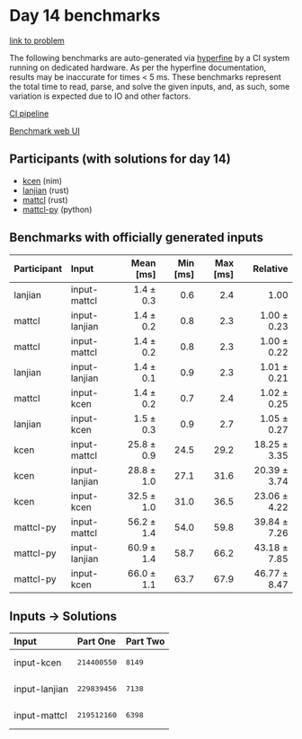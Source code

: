 # Day 14 benchmarks

[link to problem](https://adventofcode.com/2024/day/14)

The following benchmarks are auto-generated via
[hyperfine](https://github.com/sharkdp/hyperfine) by a CI system running on
dedicated hardware. As per the hyperfine documentation, results may be
inaccurate for times < 5 ms. These benchmarks represent the total time to read,
parse, and solve the given inputs, and, as such, some variation is expected due
to IO and other factors.

[CI pipeline](http://ci.papercode.net:8080/teams/main/pipelines/aoc2024)

[Benchmark web UI](https://aoc.ancalagon.black)


## Participants (with solutions for day 14)

- [kcen](https://github.com/kcen/aoc2024) (nim)
- [lanjian](https://github.com/lanjian/aoc-2024) (rust)
- [mattcl](https://github.com/mattcl/aoc2024) (rust)
- [mattcl-py](https://github.com/mattcl/aoc2024-py) (python)


## Benchmarks with officially generated inputs

| Participant | Input | Mean [ms] | Min [ms] | Max [ms] | Relative |
|:---|:---|---:|---:|---:|---:|
| lanjian | input-mattcl | 1.4 ± 0.3 | 0.6 | 2.4 | 1.00 |
| mattcl | input-lanjian | 1.4 ± 0.2 | 0.8 | 2.3 | 1.00 ± 0.23 |
| mattcl | input-mattcl | 1.4 ± 0.2 | 0.8 | 2.3 | 1.00 ± 0.22 |
| lanjian | input-lanjian | 1.4 ± 0.1 | 0.9 | 2.3 | 1.01 ± 0.21 |
| mattcl | input-kcen | 1.4 ± 0.2 | 0.7 | 2.4 | 1.02 ± 0.25 |
| lanjian | input-kcen | 1.5 ± 0.3 | 0.9 | 2.7 | 1.05 ± 0.27 |
| kcen | input-mattcl | 25.8 ± 0.9 | 24.5 | 29.2 | 18.25 ± 3.35 |
| kcen | input-lanjian | 28.8 ± 1.0 | 27.1 | 31.6 | 20.39 ± 3.74 |
| kcen | input-kcen | 32.5 ± 1.0 | 31.0 | 36.5 | 23.06 ± 4.22 |
| mattcl-py | input-mattcl | 56.2 ± 1.4 | 54.0 | 59.8 | 39.84 ± 7.26 |
| mattcl-py | input-lanjian | 60.9 ± 1.4 | 58.7 | 66.2 | 43.18 ± 7.85 |
| mattcl-py | input-kcen | 66.0 ± 1.1 | 63.7 | 67.9 | 46.77 ± 8.47 |


## Inputs -> Solutions

| Input | Part One | Part Two |
|:---|:---|:---|
|input-kcen|<pre>214400550</pre>|<pre>8149</pre>|
|input-lanjian|<pre>229839456</pre>|<pre>7138</pre>|
|input-mattcl|<pre>219512160</pre>|<pre>6398</pre>|